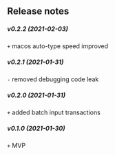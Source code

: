 Release notes
-------------
##### v0.2.2 (2021-02-03)
`+` macos auto-type speed improved

##### v0.2.1 (2021-01-31)
`-` removed debugging code leak

##### v0.2.0 (2021-01-31)
`+` added batch input transactions

##### v0.1.0 (2021-01-30)
`+` MVP
